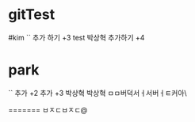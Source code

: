
# gitTest

#kim
``
추가 하기 +3
test 박상혁
추가하기 +4

# park

``
추가 +2
추가 +3
박상혁 박상혁
ㅁㅁ버덕서ㅓ서버ㅓㅌ커아\

=======
ㅂㅈㄷㅂㅈㄷ@
